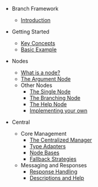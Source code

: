 - Branch Framework

  - [Introduction](README.md)
  
- Getting Started

  - [Key Concepts](info/concepts.md)
  - [Basic Example](info/example.md)
  
- Nodes

  - [What is a node?](info/nodes.md)
  - [The Argument Node](info/argumentnode.md)
  - Other Nodes
    - [The Single Node](info/singlenode.md)
    - [The Branching Node](info/branchingnode.md)
    - [The Help Node](info/helpnode.md)
    - [Implementing your own](info/implementingnode.md)
  
- Central

  - Core Management
    - [The Centralized Manager](info/centralizedmanager.md)
    - [Type Adapters](info/typeadapter.md)
	- [Node Bases](info/nodebase.md)
	- [Fallback Strategies](info/fallback.md)
  - Messaging and Responses
    - [Response Handling](info/responses.md)
	- [Descriptions and Help](info/descriptions.md)
  
  

